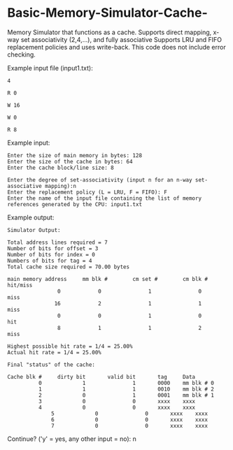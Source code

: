 # Basic-Memory-Simulator-Cache-

Memory Simulator that functions as a cache. Supports direct mapping, x-way set associativity (2,4,...),
and fully associative Supports LRU and FIFO replacement policies and uses write-back. This code does not include
error checking.

Example input file (input1.txt):

  	4

  	R 0
	
  	W 16
	
  	W 0
	
  	R 8

Example input:


  	Enter the size of main memory in bytes: 128	
  	Enter the size of the cache in bytes: 64	
	Enter the cache block/line size: 8	

  	Enter the degree of set-associativity (input n for an n-way set-associative mapping):n	
  	Enter the replacement policy (L = LRU, F = FIFO): F	
  	Enter the name of the input file containing the list of memory references generated by the CPU: input1.txt
	


Example output:

  	Simulator Output:
	
  	Total address lines required = 7	
  	Number of bits for offset = 3	
  	Number of bits for index = 0	
  	Numbers of bits for tag = 4	
  	Total cache size required = 70.00 bytes	

  	main memory address     mm blk #        cm set #        cm blk #        hit/miss	
                    0            0               1               0            miss								
                   16            2               1               1            miss								 
                    0            0               1               0             hit										
                    8            1               1               2            miss										

  	Highest possible hit rate = 1/4 = 25.00% 	
  	Actual hit rate = 1/4 = 25.00%	

  	Final "status" of the cache:	
	
  	Cache blk #     dirty bit       valid bit       tag     Data	
    		  0             1               1       0000    mm blk # 0						
  	          1             1               1       0010    mm blk # 2							
   	          2             0               1       0001    mm blk # 1						
     		  3             0               0       xxxx    xxxx						
        	  4             0               0       xxxx    xxxx						
            	  5             0               0       xxxx    xxxx						
            	  6             0               0       xxxx    xxxx						
            	  7             0               0       xxxx    xxxx						

  Continue? ('y' = yes, any other input = no): n

